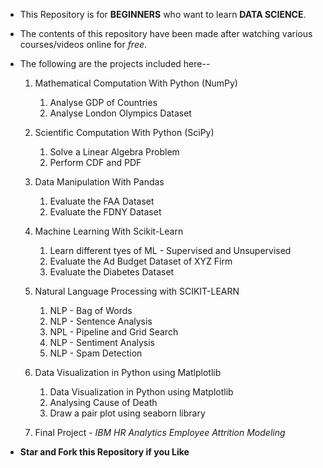 + This Repository is for **BEGINNERS** who want to learn **DATA SCIENCE**.
+ The contents of this repository have been made after watching various courses/videos online for *free*.

+ The following are the projects included here--
    1. Mathematical Computation With Python (NumPy)
        1. Analyse GDP of Countries
        2. Analyse London Olympics Dataset

    2. Scientific Computation With Python (SciPy)
        1. Solve a Linear Algebra Problem
        2. Perform CDF and PDF

    3. Data Manipulation With Pandas
        1. Evaluate the FAA Dataset
        2. Evaluate the FDNY Dataset

    4. Machine Learning With Scikit-Learn
        1. Learn different tyes of ML - Supervised and Unsupervised
        2. Evaluate the Ad Budget Dataset of XYZ Firm
        3. Evaluate the Diabetes Dataset 

    5. Natural Language Processing with SCIKIT-LEARN
        1. NLP - Bag of Words
        2. NLP - Sentence Analysis
        3. NPL - Pipeline and Grid Search
        4. NLP - Sentiment Analysis
        5. NLP - Spam Detection

    6. Data Visualization in Python using Matlplotlib
        1. Data Visualization in Python using Matplotlib
        2. Analysing Cause of Death
        3. Draw a pair plot using seaborn library

    7. Final Project - *IBM HR Analytics Employee Attrition Modeling*

+ **Star and Fork this Repository if you Like**